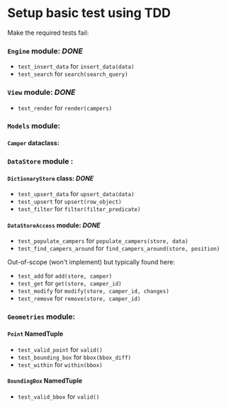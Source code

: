 # Setup basic test using TDD

Make the required tests fail:

### `Engine` module: *DONE*

- `test_insert_data` for `insert_data(data)`
- `test_search` for `search(search_query)`

### `View` module: *DONE*

- `test_render` for `render(campers)`

### `Models` module:

#### `Camper` dataclass:

### `DataStore` module :

#### `DictionaryStore` class: *DONE*

- `test_upsert_data` for `upsert_data(data)`
- `test_upsert` for `upsert(row_object)`
- `test_filter` for `filter(filter_predicate)`

#### `DataStoreAccess` module: *DONE*

- `test_populate_campers` for `populate_campers(store, data)`
- `test_find_campers_around` for `find_campers_around(store, position)`

Out-of-scope (won't implement) but typically found here:

- `test_add` for `add(store, camper)`
- `test_get` for `get(store, camper_id)`
- `test_modify` for `modify(store, camper_id, changes)`
- `test_remove` for `remove(store, camper_id)`

### `Geometries` module:

#### `Point` NamedTuple

- `test_valid_point` for `valid()`
- `test_bounding_box` for `bbox(bbox_diff)`
- `test_within` for `within(bbox)`

#### `BoundingBox` NamedTuple

- `test_valid_bbox` for `valid()`

